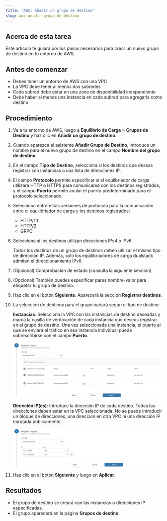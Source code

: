 ```yaml
---
title: "AWS: Añadir un grupo de destino"
slug: aws-anadir-grupo-de-destino
---
```



## Acerca de esta tarea

Este artículo te guiará por los pasos necesarios para crear un nuevo grupo de destino en tu entorno de AWS.

## Antes de comenzar

- Debes tener un entorno de AWS con una VPC
- La VPC debe tener al menos dos subredes
- Cada subred debe estar en una zona de disponibilidad independiente
- Debe haber al menos una instancia en cada subred para agregarla como destino

## Procedimiento

1. Ve a tu entorno de AWS, luego a **Equilibrio de Carga** > **Grupos de Destino** y haz clic en **Añadir un grupo de destino**.

2. Cuando aparezca el asistente **Añadir Grupo de Destino**, introduce un nombre para el nuevo grupo de destino en el campo **Nombre del grupo de destino**.

3. En el campo **Tipo de Destino**, selecciona si los destinos que deseas registrar son instancias o una lista de direcciones IP.

4. El campo **Protocolo** permite especificar si el equilbriador de carga utilizará HTTP o HTTPS para comunicarse con los destinos registrados, y el campo **Puerto** permite anular el puerto predeterminado para el protocolo seleccionado.

5. Selecciona entre estas versiones de protocolo para la comunicación entre el equilibriador de carga y los destinos registrados:

    -   HTTP/1.1
    -   HTTP/2
    -   GRPC
6. Selecciona si los destinos utilizan direcciones IPv4 o IPv6.

    Todos los destinos de un grupo de destinos deben utilizar el mismo tipo de dirección IP. Además, solo los equilibriadores de carga dualstack admiten el direccionamiento IPv6.

7. \(Opcional\) Comprobación de estado (consulta la siguiente sección).

8. \(Opcional\) También puedes especificar pares nombre-valor para etiquetar tu grupo de destino.

9. Haz clic en el botón **Siguiente**. Aparecerá la sección **Registrar destinos**.

10. La selección de destinos para el grupo variará según el tipo de destino:

    **Instancias**: Selecciona la VPC con las instancias de destino deseadas y marca la casilla de verificación de cada instancia que deseas registrar en el grupo de destino. Una vez seleccionada una instancia, el puerto al que se enviará el tráfico en esa instancia individual puede sobrescribirse con el campo **Puerto**.

    ![Captura de pantalla de la lista de instancias de registrar destinos](aws-add-target-instances.png)

    **Dirección IP\(es\)**: Introduce la dirección IP de cada destino. Todas las direcciones deben estar en la VPC seleccionada. No se puede introducir un bloque de direcciones, una dirección en otra VPC ni una dirección IP enrutada públicamente.

    ![Captura de pantalla de los campos de direcciones de registrar destinos](aws-add-target-addresses.png)

11. Haz clic en el botón **Siguiente** y luego en **Aplicar**.

## Resultados

- El grupo de destino se creará con las instancias o direcciones IP especificadas.
- El grupo aparecerá en la página **Grupos de destino**.